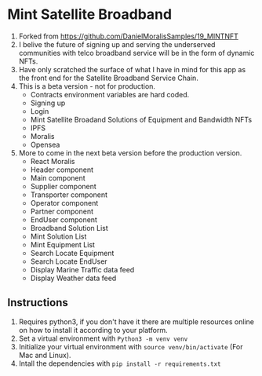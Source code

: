 # Mint Satellite Broadband
1. Forked from https://github.com/DanielMoralisSamples/19_MINTNFT
2. I belive the future of signing up and serving the underserved communities with telco broadband service will be in the form of dynamic NFTs.
3. Have only scratched the surface of what I have in mind for this app as the front end for the Satellite Broadband Service Chain.
4. This is a beta version - not for production.
   - Contracts environment variables are hard coded.
   - Signing up
   - Login
   - Mint Satellite Broadand Solutions of Equipment and Bandwidth NFTs
   - IPFS
   - Moralis
   - Opensea
5. More to come in the next beta version before the production version.
   - React Moralis
   - Header component 
   - Main component
   - Supplier component
   - Transporter component
   - Operator component
   - Partner component
   - EndUser component
   - Broadband Solution List
   - Mint Solution List
   - Mint Equipment List
   - Search Locate Equipment
   - Search Locate EndUser
   - Display Marine Traffic data feed
   - Display Weather data feed

## Instructions
1. Requires python3, if you don't have it there are multiple resources online on how to install it according to your platform.
2. Set a virtual environment with `Python3 -m venv venv`
3. Initialize your virtual environment with `source venv/bin/activate` (For Mac and Linux).
4. Intall the dependencies with `pip install -r requirements.txt`